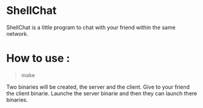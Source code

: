 # ShellChat
ShellChat is a little program to chat with your friend within the same network.

# How to use :
> make

Two binaries will be created, the server and the client.
Give to your friend the client binarie.
Launche the server binarie and then they can launch there binaries.
